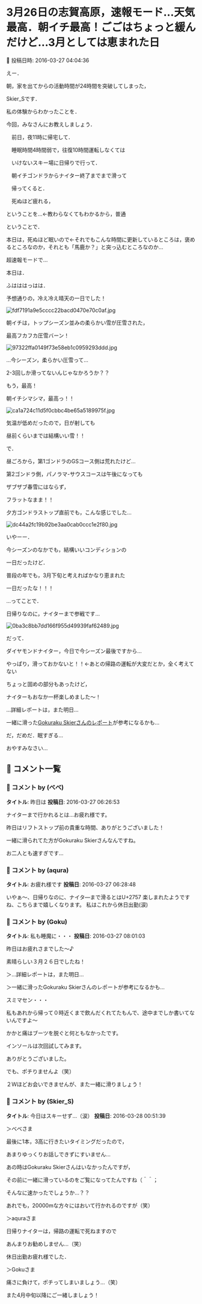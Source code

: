 # 3月26日の志賀高原，速報モード…天気最高．朝イチ最高！ごごはちょっと緩んだけど…3月としては恵まれた日

📅 投稿日時: 2016-03-27 04:04:36

えー．


朝，家を出てからの活動時間が24時間を突破してしまった，


Skier_Sです．





私の体験からわかったことを．


今回，みなさんにお教えしましょう．


　前日，夜11時に帰宅して．


　睡眠時間4時間弱で，往復10時間運転しなくては


　いけないスキー場に日帰りで行って．


　朝イチゴンドラからナイター終了までまで滑って


　帰ってくると．


　死ぬほど疲れる，


ということを…←教わらなくてもわかるから，普通





ということで．


本日は，死ぬほど眠いので←それでもこんな時間に更新しているところは，褒めるところなのか，それとも「馬鹿か？」と突っ込むところなのか…


超速報モードで…





本日は．


ふはははっはは．


予想通りの，冷え冷え晴天の一日でした！




![fdf7191a9e5cccc22bacd0470e70c0af.jpg](images/fdf7191a9e5cccc22bacd0470e70c0af.jpg)




朝イチは，トップシーズン並みの柔らかい雪が圧雪された，


最高フカフカ圧雪バーン！




![97322ffa0149f73e58eb1c0959293ddd.jpg](images/97322ffa0149f73e58eb1c0959293ddd.jpg)




…今シーズン，柔らかい圧雪って…


2-3回しか滑ってないんじゃなかろうか？？





もう，最高！


朝イチシマシマ，最高っ！！




![ca1a724c11d5f0cbbc4be65a5189975f.jpg](images/ca1a724c11d5f0cbbc4be65a5189975f.jpg)




気温が低めだったので，日が射しても


昼前くらいまでは結構いい雪！！





で．


昼ごろから，第1ゴンドラのGSコース側は荒れたけど…


第2ゴンドラ側，パノラマ-サウスコースは午後になっても


ザブザブ春雪にはならず，


フラットなまま！！


夕方ゴンドラストップ直前でも，こんな感じでした…




![dc44a2fc19b92be3aa0cab0ccc1e2f80.jpg](images/dc44a2fc19b92be3aa0cab0ccc1e2f80.jpg)




いやーー．


今シーズンのなかでも，結構いいコンディションの


一日だったけど．


普段の年でも，3月下旬と考えればかなり恵まれた


一日だったな！！！





…ってことで．


日帰りなのに，ナイターまで参戦です…




![0ba3c8bb7dd166f955d49939faf62489.jpg](images/0ba3c8bb7dd166f955d49939faf62489.jpg)




だって．


ダイヤモンドナイター，今日で今シーズン最後ですから…


やっぱり，滑っておかないと！！←あとの帰路の運転が大変だとか，全く考えてない


ちょっと固めの部分もあったけど，


ナイターもおなか一杯楽しめました～！





…詳細レポートは，また明日…


一緒に滑った[Gokuraku Skierさんのレポート](http://red.ap.teacup.com/applet/gokurakuskier/20160326/archive)が参考になるかも…





だ，だめだ．眠すぎる…


おやすみなさい…

## 💬 コメント一覧

### 💬 コメント by (べべ)
**タイトル**: 昨日は
**投稿日**: 2016-03-27 06:26:53

ナイターまで行かれるとは…お疲れ様です。

昨日はリフトストップ前の貴重な時間、ありがとうございました！

一緒に滑られてた方がGokuraku Skierさんなんですね。

お二人とも速すぎです…

### 💬 コメント by (aqura)
**タイトル**: お疲れ様です
**投稿日**: 2016-03-27 06:28:48

いやぁ～、日帰りなのに、ナイタ―まで滑るとはU+2757  楽しまれたようですね、こちらまで嬉しくなります。  私はこれから休日出勤(涙)

### 💬 コメント by (Goku)
**タイトル**: 私も睡魔に・・・
**投稿日**: 2016-03-27 08:01:03

昨日はお疲れさまでした～♪

素晴らしい３月２６日でしたね！



＞…詳細レポートは，また明日…

＞一緒に滑ったGokuraku Skierさんのレポートが参考になるかも…



スミマセン・・・

私もあれから帰って０時近くまで飲んだくれてたもんで、途中までしか書いてないんですよ～



かかと痛はブーツを脱ぐと何ともなかったです。

インソールは次回試してみます。

ありがとうございました。

でも、ポチりませんよ（笑）



２Ｗほどお会いできませんが、また一緒に滑りましょう！

### 💬 コメント by (Skier_S)
**タイトル**: 今日はスキーせず…（涙）
**投稿日**: 2016-03-28 00:51:39

＞べべさま

最後に1本，3高に行きたいタイミングだったので，

あまりゆっくりお話しできずにすいません…

あの時はGokuraku Skierさんはいなかったんですが，

その前に一緒に滑っているのをご覧になってたんですね（＾＾；

そんなに速かったでしょうか…？？

あれでも，20000mな方々にはおいて行かれるのですが（笑）



＞aquraさま

日帰りナイターは，帰路の運転で死ねますので

あんまりお勧めしません…（笑）

休日出勤お疲れ様でした．



＞Gokuさま

痛さに負けて，ポチってしまいましょう…（笑）

また4月中旬以降にご一緒しましょう！

